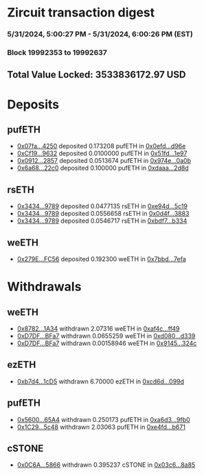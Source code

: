 # Zircuit transaction digest
### 5/31/2024, 5:00:27 PM - 5/31/2024, 6:00:26 PM (EST)
### Block 19992353 to 19992637

## Total Value Locked: 3533836172.97 USD

# Deposits
## pufETH
- [0x07fa...4250](https://etherscan.io/address/0x07fa720B8AA926b1a23105c2d1a9d923D3624250) deposited 0.173208 pufETH in [0x0efd...d96e](https://etherscan.io/tx/0x07fa720B8AA926b1a23105c2d1a9d923D3624250)
- [0xCf19...9632](https://etherscan.io/address/0xCf19D05992af713eA8Ca7A54243913fbe5929632) deposited 0.0100000 pufETH in [0x51fd...1e97](https://etherscan.io/tx/0xCf19D05992af713eA8Ca7A54243913fbe5929632)
- [0x0912...2857](https://etherscan.io/address/0x09127c753627a84c64e374186c50810a2bF32857) deposited 0.0513674 pufETH in [0x974e...0a0b](https://etherscan.io/tx/0x09127c753627a84c64e374186c50810a2bF32857)
- [0x6a68...22c0](https://etherscan.io/address/0x6a681fF2739bCe539E8775571f34A5993D4A22c0) deposited 0.100000 pufETH in [0xdaaa...2d8d](https://etherscan.io/tx/0x6a681fF2739bCe539E8775571f34A5993D4A22c0)
## rsETH
- [0x3434...9789](https://etherscan.io/address/0x34349c5569e7B846c3558961552D2202760A9789) deposited 0.0477135 rsETH in [0xe94d...5c19](https://etherscan.io/tx/0x34349c5569e7B846c3558961552D2202760A9789)
- [0x3434...9789](https://etherscan.io/address/0x34349c5569e7B846c3558961552D2202760A9789) deposited 0.0556658 rsETH in [0x0d4f...3883](https://etherscan.io/tx/0x34349c5569e7B846c3558961552D2202760A9789)
- [0x3434...9789](https://etherscan.io/address/0x34349c5569e7B846c3558961552D2202760A9789) deposited 0.0546717 rsETH in [0xbdf7...b334](https://etherscan.io/tx/0x34349c5569e7B846c3558961552D2202760A9789)
## weETH
- [0x279E...FC56](https://etherscan.io/address/0x279EC71F8FB32329b6c7f862755F3faE056eFC56) deposited 0.192300 weETH in [0x7bbd...7efa](https://etherscan.io/tx/0x279EC71F8FB32329b6c7f862755F3faE056eFC56)
# Withdrawals
## weETH
- [0x8782...1A34](https://etherscan.io/address/0x87828B2F0c97E03eff9eb5bCED20f33d20941A34) withdrawn 2.07316 weETH in [0xaf4c...ff49](https://etherscan.io/tx/0x87828B2F0c97E03eff9eb5bCED20f33d20941A34)
- [0xD7DF...BFa7](https://etherscan.io/address/0xD7DF7E085214743530afF339aFC420c7c720BFa7) withdrawn 0.0655259 weETH in [0xd080...d339](https://etherscan.io/tx/0xD7DF7E085214743530afF339aFC420c7c720BFa7)
- [0xD7DF...BFa7](https://etherscan.io/address/0xD7DF7E085214743530afF339aFC420c7c720BFa7) withdrawn 0.00158946 weETH in [0x9145...324c](https://etherscan.io/tx/0xD7DF7E085214743530afF339aFC420c7c720BFa7)
## ezETH
- [0xb7d4...1cD5](https://etherscan.io/address/0xb7d49ADB031d6DBDF3E8e28F21C6Dd3b6f231cD5) withdrawn 6.70000 ezETH in [0xcd6d...099d](https://etherscan.io/tx/0xb7d49ADB031d6DBDF3E8e28F21C6Dd3b6f231cD5)
## pufETH
- [0x5600...65A4](https://etherscan.io/address/0x5600a1dd68c93436f3DA06e3F5900513096D65A4) withdrawn 0.250173 pufETH in [0xa6d3...9fb0](https://etherscan.io/tx/0x5600a1dd68c93436f3DA06e3F5900513096D65A4)
- [0x1C29...5c48](https://etherscan.io/address/0x1C299Fc09935c42133a0fA9A918708163d845c48) withdrawn 2.03063 pufETH in [0xe4fd...b671](https://etherscan.io/tx/0x1C299Fc09935c42133a0fA9A918708163d845c48)
## cSTONE
- [0x0C6A...5866](https://etherscan.io/address/0x0C6A6770F99d95993a9c9402795C735d2e545866) withdrawn 0.395237 cSTONE in [0x03c6...8a85](https://etherscan.io/tx/0x0C6A6770F99d95993a9c9402795C735d2e545866)
